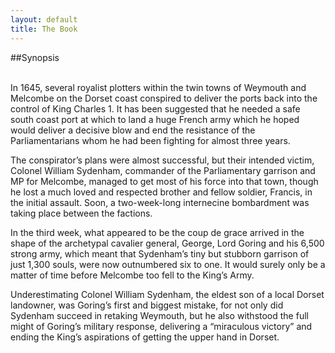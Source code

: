 ```yaml
---
layout: default
title: The Book
---
```


##Synopsis

<br>
In 1645, several royalist plotters within the twin towns of Weymouth and Melcombe on the Dorset coast conspired to deliver the ports back into the control of King Charles 1. It has been suggested that he needed a safe south coast port at which to land a huge French army which he hoped would deliver a decisive blow and end the resistance of the Parliamentarians whom he had been fighting for almost three years.

The conspirator’s plans were almost successful, but their intended victim, Colonel William Sydenham, commander of the Parliamentary garrison and MP for Melcombe, managed to get most of his force into that town, though he lost a much loved and respected brother and fellow soldier, Francis, in the initial assault. Soon, a two-week-long internecine bombardment was taking place between the factions.

In the third week, what appeared to be the coup de grace arrived in the shape of the archetypal cavalier general, George, Lord Goring and his 6,500 strong army, which meant that Sydenham’s tiny but stubborn garrison of just 1,300 souls, were now outnumbered six to one. It would surely only be a matter of time before Melcombe too fell to the King’s Army.

Underestimating Colonel William Sydenham, the eldest son of a local Dorset landowner, was Goring’s first and biggest mistake, for not only did Sydenham succeed in retaking Weymouth, but he also withstood the full might of Goring’s military response, delivering a “miraculous victory” and ending the King’s aspirations of getting the upper hand in Dorset.

